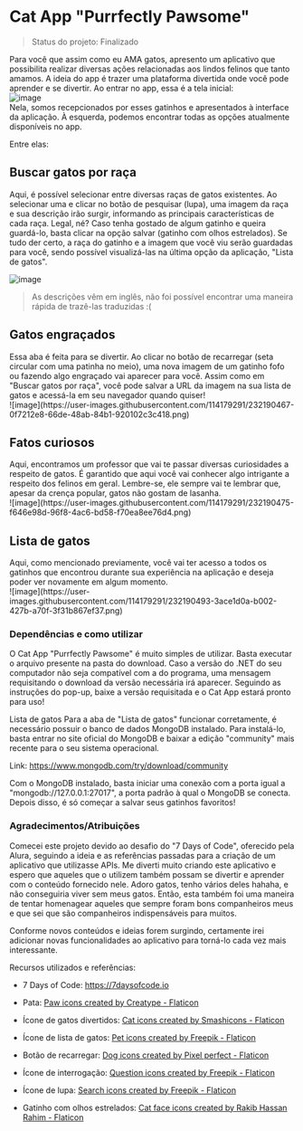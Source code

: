 <h1>Cat App "Purrfectly Pawsome"</h1>

> Status do projeto: Finalizado

Para você que assim como eu AMA gatos, apresento um aplicativo que possibilita realizar diversas ações relacionadas aos lindos felinos que tanto amamos. 
A ideia do app é trazer uma plataforma divertida onde você pode aprender e se divertir. Ao entrar no app, essa é a tela inicial:
<br>
![image](https://user-images.githubusercontent.com/114179291/232190430-faa1a5de-1b6d-4c5a-a54b-2919dfec0d41.png)
<br>
Nela, somos recepcionados por esses gatinhos e apresentados à interface da aplicação. À esquerda, podemos encontrar todas as opções atualmente disponíveis no app. 

Entre elas:

<h2>Buscar gatos por raça</h2>
Aqui, é possível selecionar entre diversas raças de gatos existentes. Ao selecionar uma e clicar no botão de pesquisar (lupa), uma imagem da raça e sua descrição irão surgir, informando as principais características de cada raça. Legal, né? Caso tenha gostado de algum gatinho e queira guardá-lo, basta clicar na opção salvar (gatinho com olhos estrelados). Se tudo der certo, a raça do gatinho e a imagem que você viu serão guardadas para você, sendo possível visualizá-las na última opção da aplicação, "Lista de gatos".
<br>

![image](https://user-images.githubusercontent.com/114179291/232190455-47909a64-1f7e-4712-bc2a-13dab4bb7e19.png)
> As descrições vêm em inglês, não foi possível encontrar uma maneira rápida de trazê-las traduzidas :(


<h2>Gatos engraçados</h2>
Essa aba é feita para se divertir. Ao clicar no botão de recarregar (seta circular com uma patinha no meio), uma nova imagem de um gatinho fofo ou fazendo algo engraçado vai aparecer para você. Assim como em "Buscar gatos por raça", você pode salvar a URL da imagem na sua lista de gatos e acessá-la em seu navegador quando quiser!
<br>
![image](https://user-images.githubusercontent.com/114179291/232190467-0f7212e8-66de-48ab-84b1-920102c3c418.png)


<h2>Fatos curiosos</h2>
Aqui, encontramos um professor que vai te passar diversas curiosidades a respeito de gatos. É garantido que aqui você vai conhecer algo intrigante a respeito dos felinos em geral. Lembre-se, ele sempre vai te lembrar que, apesar da crença popular, gatos não gostam de lasanha.
<br>
![image](https://user-images.githubusercontent.com/114179291/232190475-f646e98d-96f8-4ac6-bd58-f70ea8ee76d4.png)


<h2>Lista de gatos</h2>
Aqui, como mencionado previamente, você vai ter acesso a todos os gatinhos que encontrou durante sua experiência na aplicação e deseja poder ver novamente em algum momento.
<br>
![image](https://user-images.githubusercontent.com/114179291/232190493-3ace1d0a-b002-427b-a70f-3f31b867ef37.png)


<h3> Dependências e como utilizar </h3>
O Cat App "Purrfectly Pawsome" é muito simples de utilizar. Basta executar o arquivo presente na pasta do download. Caso a versão do .NET do seu computador não seja compatível com a do programa, uma mensagem requisitando o download da versão necessária irá aparecer. Seguindo as instruções do pop-up, baixe a versão requisitada e o Cat App estará pronto para uso!

Lista de gatos
Para a aba de "Lista de gatos" funcionar corretamente, é necessário possuir o banco de dados MongoDB instalado. Para instalá-lo, basta entrar no site oficial do MongoDB e baixar a edição "community" mais recente para o seu sistema operacional.

Link: https://www.mongodb.com/try/download/community

Com o MongoDB instalado, basta iniciar uma conexão com a porta igual a "mongodb://127.0.0.1:27017", a porta padrão à qual o MongoDB se conecta. Depois disso, é só começar a salvar seus gatinhos favoritos!

<h3> Agradecimentos/Atribuições </h3>
Comecei este projeto devido ao desafio do "7 Days of Code", oferecido pela Alura, seguindo a ideia e as referências passadas para a criação de um aplicativo que utilizasse APIs. Me diverti muito criando este aplicativo e espero que aqueles que o utilizem também possam se divertir e aprender com o conteúdo fornecido nele. Adoro gatos, tenho vários deles hahaha, e não conseguiria viver sem meus gatos. Então, esta também foi uma maneira de tentar homenagear aqueles que sempre foram bons companheiros meus e que sei que são companheiros indispensáveis para muitos.

Conforme novos conteúdos e ideias forem surgindo, certamente irei adicionar novas funcionalidades ao aplicativo para torná-lo cada vez mais interessante.

Recursos utilizados e referências:

- 7 Days of Code: https://7daysofcode.io

- Pata: <a href="https://www.flaticon.com/free-icons/paw" title="paw icons">Paw icons created by Creatype - Flaticon</a>
- Ícone de gatos divertidos: <a href="https://www.flaticon.com/free-icons/cat" title="cat icons">Cat icons created by Smashicons - Flaticon</a>
- Ícone de lista de gatos: <a href="https://www.flaticon.com/free-icons/pet" title="pet icons">Pet icons created by Freepik - Flaticon</a>
- Botão de recarregar: <a href="https://www.flaticon.com/free-icons/dog" title="dog icons">Dog icons created by Pixel perfect - Flaticon</a>
- Ícone de interrogação: <a href="https://www.flaticon.com/free-icons/question" title="question icons">Question icons created by Freepik - Flaticon</a>
- Ícone de lupa: <a href="https://www.flaticon.com/free-icons/search" title="search icons">Search icons created by Freepik - Flaticon</a>
- Gatinho com olhos estrelados: <a href="https://www.flaticon.com/free-icons/cat-face" title="cat face icons">Cat face icons created by Rakib Hassan Rahim - Flaticon</a>
